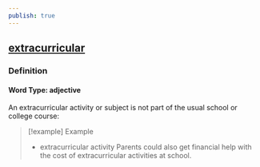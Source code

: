 ```yaml
---
publish: true
---
```


## [extracurricular](https://dictionary.cambridge.org/dictionary/english/extracurricular)

### Definition
#### Word Type: adjective
An extracurricular activity or subject is not part of the usual school or college course:

>[!example] Example
> - extracurricular activity Parents could also get financial help with the cost of extracurricular activities at school.
